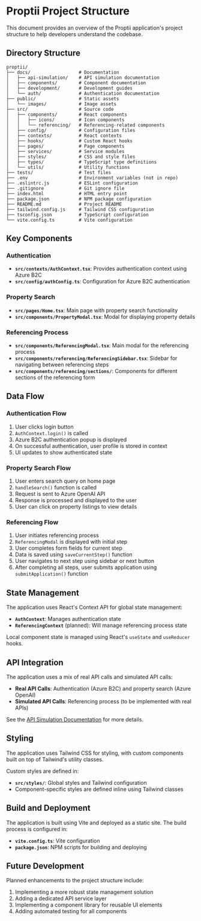# Proptii Project Structure

This document provides an overview of the Proptii application's project structure to help developers understand the codebase.

## Directory Structure

```
proptii/
├── docs/                  # Documentation
│   ├── api-simulation/    # API simulation documentation
│   ├── components/        # Component documentation
│   ├── development/       # Development guides
│   └── auth/              # Authentication documentation
├── public/                # Static assets
│   └── images/            # Image assets
├── src/                   # Source code
│   ├── components/        # React components
│   │   ├── icons/         # Icon components
│   │   └── referencing/   # Referencing-related components
│   ├── config/            # Configuration files
│   ├── contexts/          # React contexts
│   ├── hooks/             # Custom React hooks
│   ├── pages/             # Page components
│   ├── services/          # Service modules
│   ├── styles/            # CSS and style files
│   ├── types/             # TypeScript type definitions
│   └── utils/             # Utility functions
├── tests/                 # Test files
├── .env                   # Environment variables (not in repo)
├── .eslintrc.js           # ESLint configuration
├── .gitignore             # Git ignore file
├── index.html             # HTML entry point
├── package.json           # NPM package configuration
├── README.md              # Project README
├── tailwind.config.js     # Tailwind CSS configuration
├── tsconfig.json          # TypeScript configuration
└── vite.config.ts         # Vite configuration
```

## Key Components

### Authentication

- **`src/contexts/AuthContext.tsx`**: Provides authentication context using Azure B2C
- **`src/config/authConfig.ts`**: Configuration for Azure B2C authentication

### Property Search

- **`src/pages/Home.tsx`**: Main page with property search functionality
- **`src/components/PropertyModal.tsx`**: Modal for displaying property details

### Referencing Process

- **`src/components/ReferencingModal.tsx`**: Main modal for the referencing process
- **`src/components/referencing/ReferencingSidebar.tsx`**: Sidebar for navigating between referencing steps
- **`src/components/referencing/sections/`**: Components for different sections of the referencing form

## Data Flow

### Authentication Flow

1. User clicks login button
2. `AuthContext.login()` is called
3. Azure B2C authentication popup is displayed
4. On successful authentication, user profile is stored in context
5. UI updates to show authenticated state

### Property Search Flow

1. User enters search query on home page
2. `handleSearch()` function is called
3. Request is sent to Azure OpenAI API
4. Response is processed and displayed to the user
5. User can click on property listings to view details

### Referencing Flow

1. User initiates referencing process
2. `ReferencingModal` is displayed with initial step
3. User completes form fields for current step
4. Data is saved using `saveCurrentStep()` function
5. User navigates to next step using sidebar or next button
6. After completing all steps, user submits application using `submitApplication()` function

## State Management

The application uses React's Context API for global state management:

- **`AuthContext`**: Manages authentication state
- **`ReferencingContext`** (planned): Will manage referencing process state

Local component state is managed using React's `useState` and `useReducer` hooks.

## API Integration

The application uses a mix of real API calls and simulated API calls:

- **Real API Calls**: Authentication (Azure B2C) and property search (Azure OpenAI)
- **Simulated API Calls**: Referencing process (to be implemented with real APIs)

See the [API Simulation Documentation](../api-simulation/README.md) for more details.

## Styling

The application uses Tailwind CSS for styling, with custom components built on top of Tailwind's utility classes.

Custom styles are defined in:

- **`src/styles/`**: Global styles and Tailwind configuration
- Component-specific styles are defined inline using Tailwind classes

## Build and Deployment

The application is built using Vite and deployed as a static site. The build process is configured in:

- **`vite.config.ts`**: Vite configuration
- **`package.json`**: NPM scripts for building and deploying

## Future Development

Planned enhancements to the project structure include:

1. Implementing a more robust state management solution
2. Adding a dedicated API service layer
3. Implementing a component library for reusable UI elements
4. Adding automated testing for all components 